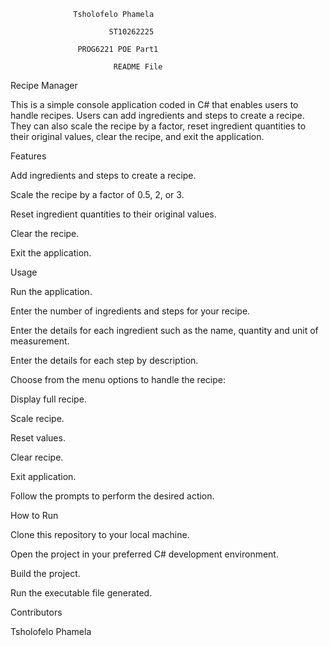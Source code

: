                  Tsholofelo Phamela 

                          ST10262225 

                   PROG6221 POE Part1 

                           README File 

 

Recipe Manager 

This is a simple console application coded in C# that enables users to handle recipes. Users can add ingredients and steps to create a recipe. They can also scale the recipe by a factor, reset ingredient quantities to their original values, clear the recipe, and exit the application. 

Features 

Add ingredients and steps to create a recipe. 

Scale the recipe by a factor of 0.5, 2, or 3. 

Reset ingredient quantities to their original values. 

Clear the recipe. 

Exit the application. 

Usage 

Run the application. 

Enter the number of ingredients and steps for your recipe. 

Enter the details for each ingredient such as the name, quantity and unit of measurement. 

Enter the details for each step by description. 

Choose from the menu options to handle the recipe: 

Display full recipe. 

Scale recipe. 

Reset values. 

Clear recipe. 

Exit application. 

Follow the prompts to perform the desired action. 

How to Run 

Clone this repository to your local machine. 

Open the project in your preferred C# development environment. 

Build the project. 

Run the executable file generated. 

Contributors 

Tsholofelo Phamela 

